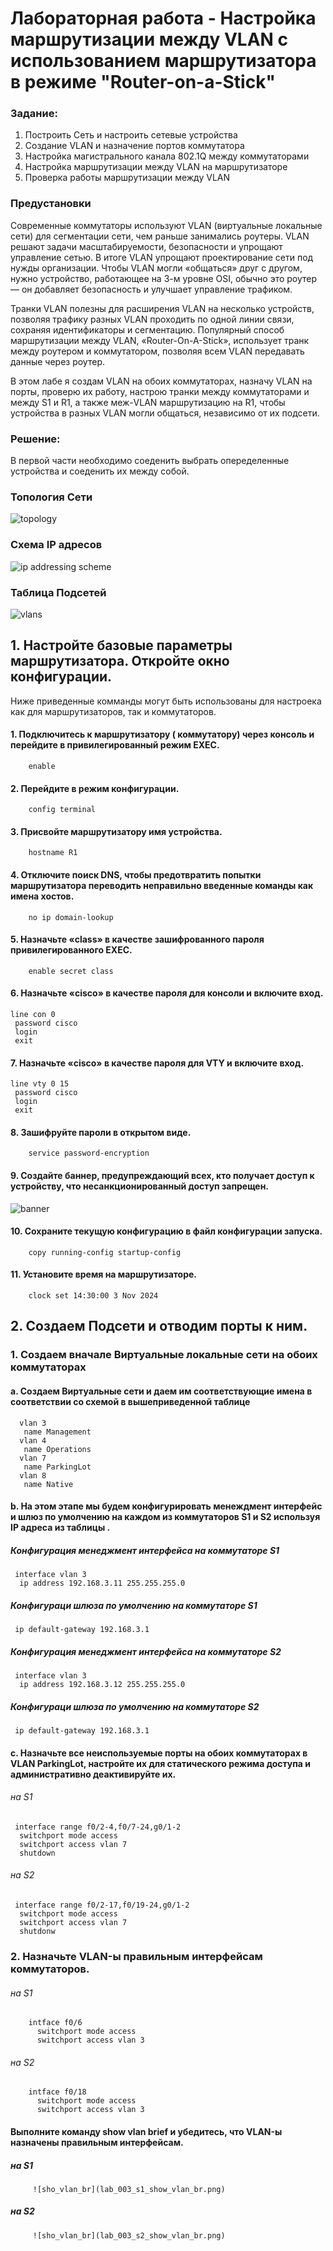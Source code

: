 # Лабораторная работа - Настройка маршрутизации между VLAN с использованием маршрутизатора в режиме "Router-on-a-Stick"


### Задание:

 1. Построить Сеть и настроить сетевые устройства
 2. Создание VLAN и назначение портов коммутатора
 3. Настройка магистрального канала 802.1Q между коммутаторами
 4. Настройка маршрутизации между VLAN на маршрутизаторе
 5. Проверка работы маршрутизации между VLAN

### Предустановки

Современные коммутаторы используют VLAN (виртуальные локальные сети) для сегментации сети, чем раньше занимались роутеры. VLAN решают задачи масштабируемости, безопасности и упрощают управление сетью. В итоге VLAN упрощают проектирование сети под нужды организации. Чтобы VLAN могли «общаться» друг с другом, нужно устройство, работающее на 3-м уровне OSI, обычно это роутер — он добавляет безопасность и улучшает управление трафиком.

Транки VLAN полезны для расширения VLAN на несколько устройств, позволяя трафику разных VLAN проходить по одной линии связи, сохраняя идентификаторы и сегментацию. Популярный способ маршрутизации между VLAN, «Router-On-A-Stick», использует транк между роутером и коммутатором, позволяя всем VLAN передавать данные через роутер.

В этом лабе я создам VLAN на обоих коммутаторах, назначу VLAN на порты, проверю их работу, настрою транки между коммутаторами и между S1 и R1, а также меж-VLAN маршрутизацию на R1, чтобы устройства в разных VLAN могли общаться, независимо от их подсети.

### Решение:

В первой части необходимо соеденить выбрать опеределенные устройства и соеденить их между собой.

### Топология Сети
![topology](lab_003_tpology.png)

### Схема IP адресов
![ip addressing scheme](lab_003_addressing_scheme.png)

### Таблица Подсетей

![vlans](lab_003_vlans.png)

## 1. Настройте базовые параметры маршрутизатора. Откройте окно конфигурации.

Ниже приведенные комманды могут быть использованы для настроека как для маршрутизаторов, так и коммутаторов.

#### 1. Подключитесь к маршрутизатору ( коммутатору) через консоль и перейдите в привилегированный режим EXEC. 

        enable

#### 2. Перейдите в режим конфигурации. 

        config terminal 

#### 3. Присвойте маршрутизатору имя устройства. 

        hostname R1

#### 4. Отключите поиск DNS, чтобы предотвратить попытки маршрутизатора переводить неправильно введенные команды как имена хостов. 

        no ip domain-lookup

#### 5. Назначьте «class» в качестве зашифрованного пароля привилегированного EXEC. 

        enable secret class

#### 6. Назначьте «cisco» в качестве пароля для консоли и включите вход. 

    line con 0            
     password cisco        
     login
     exit

#### 7. Назначьте «cisco» в качестве пароля для VTY и включите вход. 

    line vty 0 15
     password cisco
     login
     exit

#### 8. Зашифруйте пароли в открытом виде. 

        service password-encryption

#### 9. Создайте баннер, предупреждающий всех, кто получает доступ к устройству, что несанкционированный доступ запрещен. 

![banner](lab_003_banner.png)

#### 10. Сохраните текущую конфигурацию в файл конфигурации запуска. 

        copy running-config startup-config

#### 11. Установите время на маршрутизаторе.

        clock set 14:30:00 3 Nov 2024 

## 2. Создаем Подсети и отводим порты к ним.

### 1. Создаем вначале Виртуальные локальные сети на обоих коммутаторах

#### a. Создаем Виртуальные сети и даем им соответствующие имена в соответствии со схемой в вышеприведенной таблице
  
      vlan 3
       name Management
      vlan 4
       name Operations
      vlan 7
       name ParkingLot
      vlan 8
       name Native

#### b. На этом этапе мы будем конфигурировать менеждмент интерфейс и шлюз по умолчению на каждом из коммутаторов S1 и S2 используя IP адреса из таблицы .

##### Конфигурация менеджмент интерфейса на коммутаторе S1

     interface vlan 3
      ip address 192.168.3.11 255.255.255.0

##### Конфигураци шлюза по умолчению на коммутаторе S1

     ip default-gateway 192.168.3.1

##### Конфигурация менеджмент интерфейса на коммутаторе S2

     interface vlan 3
      ip address 192.168.3.12 255.255.255.0

##### Конфигураци шлюза по умолчению на коммутаторе S2

     ip default-gateway 192.168.3.1

#### c. Назначьте все неиспользуемые порты на обоих коммутаторах в VLAN ParkingLot, настройте их для статического режима доступа и административно деактивируйте их.

###### на S1

     interface range f0/2-4,f0/7-24,g0/1-2
      switchport mode access
      switchport access vlan 7
      shutdown

###### на S2

     interface range f0/2-17,f0/19-24,g0/1-2
      switchport mode access
      switchport access vlan 7
      shutdonw

### 2. Назначьте VLAN-ы правильным интерфейсам коммутаторов.

###### на S1

        intface f0/6
          switchport mode access
          switchport access vlan 3

###### на S2

        intface f0/18
          switchport mode access
          switchport access vlan 3

#### Выполните команду show vlan brief и убедитесь, что VLAN-ы назначены правильным интерфейсам.
 
##### на S1

         ![sho_vlan_br](lab_003_s1_show_vlan_br.png)   

##### на S2

         ![sho_vlan_br](lab_003_s2_show_vlan_br.png) 